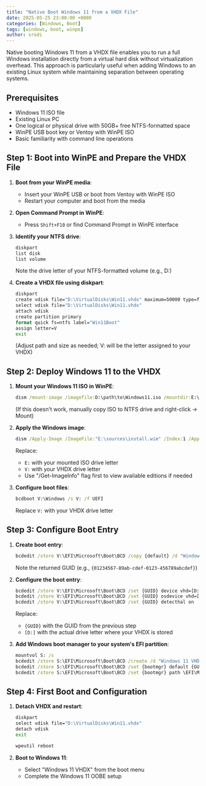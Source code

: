 ```yaml
---
title: "Native Boot Windows 11 from a VHDX File"
date: 2025-05-25 23:00:00 +0000
categories: [Windows, Boot]
tags: [windows, boot, winpe]
author: srodi
---
```


Native booting Windows 11 from a VHDX file enables you to run a full Windows installation directly from a virtual hard disk without virtualization overhead. This approach is particularly useful when adding Windows to an existing Linux system while maintaining separation between operating systems.

## Prerequisites ##

- Windows 11 ISO file
- Existing Linux PC
- One logical or physical drive with 50GB+ free NTFS-formatted space
- WinPE USB boot key or Ventoy with WinPE ISO
- Basic familiarity with command line operations

## Step 1: Boot into WinPE and Prepare the VHDX File ##

1. **Boot from your WinPE media**:
    - Insert your WinPE USB or boot from Ventoy with WinPE ISO
    - Restart your computer and boot from the media

2. **Open Command Prompt in WinPE**:
    - Press `Shift+F10` or find Command Prompt in WinPE interface

3. **Identify your NTFS drive**:
    ```cmd
    diskpart
    list disk
    list volume
    ```
    Note the drive letter of your NTFS-formatted volume (e.g., D:)

4. **Create a VHDX file using diskpart**:
    ```cmd
    diskpart
    create vdisk file="D:\VirtualDisks\Win11.vhdx" maximum=50000 type=fixed
    select vdisk file="D:\VirtualDisks\Win11.vhdx"
    attach vdisk
    create partition primary
    format quick fs=ntfs label="Win11Boot"
    assign letter=V
    exit
    ```
    (Adjust path and size as needed; V: will be the letter assigned to your VHDX)

## Step 2: Deploy Windows 11 to the VHDX ##

1. **Mount your Windows 11 ISO in WinPE**:
    ```cmd
    dism /mount-image /imagefile:D:\path\to\Windows11.iso /mountdir:E:\ /index:1
    ```
    (If this doesn't work, manually copy ISO to NTFS drive and right-click → Mount)

2. **Apply the Windows image**:
    ```cmd
    dism /Apply-Image /ImageFile:"E:\sources\install.wim" /Index:1 /ApplyDir:"V:\"
    ```
    
    Replace:
    - `E:` with your mounted ISO drive letter
    - `V:` with your VHDX drive letter
    - Use "/Get-ImageInfo" flag first to view available editions if needed

3. **Configure boot files**:
    ```cmd
    bcdboot V:\Windows /s V: /f UEFI
    ```
    Replace `V:` with your VHDX drive letter

## Step 3: Configure Boot Entry ##

1. **Create boot entry**:
    ```cmd
    bcdedit /store V:\EFI\Microsoft\Boot\BCD /copy {default} /d "Windows 11 VHDX"
    ```
    Note the returned GUID (e.g., `{01234567-89ab-cdef-0123-456789abcdef}`)

2. **Configure the boot entry**:
    ```cmd
    bcdedit /store V:\EFI\Microsoft\Boot\BCD /set {GUID} device vhd=[D:]\VirtualDisks\Win11.vhdx
    bcdedit /store V:\EFI\Microsoft\Boot\BCD /set {GUID} osdevice vhd=[D:]\VirtualDisks\Win11.vhdx
    bcdedit /store V:\EFI\Microsoft\Boot\BCD /set {GUID} detecthal on
    ```
    
    Replace:
    - `{GUID}` with the GUID from the previous step
    - `[D:]` with the actual drive letter where your VHDX is stored

3. **Add Windows boot manager to your system's EFI partition**:
    ```cmd
    mountvol S: /s
    bcdedit /store S:\EFI\Microsoft\Boot\BCD /create /d "Windows 11 VHDX Boot" /application bootsector
    bcdedit /store S:\EFI\Microsoft\Boot\BCD /set {bootmgr} default {GUID}
    bcdedit /store S:\EFI\Microsoft\Boot\BCD /set {bootmgr} path \EFI\Microsoft\Boot\bootmgfw.efi
    ```

## Step 4: First Boot and Configuration ##

1. **Detach VHDX and restart**:
    ```cmd
    diskpart
    select vdisk file="D:\VirtualDisks\Win11.vhdx"
    detach vdisk
    exit
    
    wpeutil reboot
    ```

2. **Boot to Windows 11**:
    - Select "Windows 11 VHDX" from the boot menu
    - Complete the Windows 11 OOBE setup


